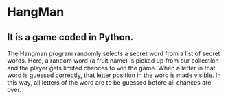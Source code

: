 # HangMan

## It is a game coded in Python.

The Hangman program randomly selects a secret word from a list of secret words.
Here, a random word (a fruit name) is picked up from our collection and the player gets limited chances to win the game.
When a letter in that word is guessed correctly, that letter position in the word is made visible. In this way, all letters of the word are to be guessed before all chances are over.
